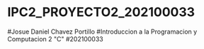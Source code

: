 # IPC2_PROYECTO2_202100033
#Josue Daniel Chavez Portillo
#Introduccion a la Programacion y Computacion 2 "C"
#202100033
 
